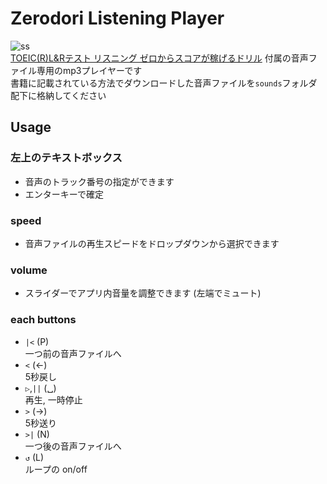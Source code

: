 # Zerodori Listening Player
![ss](https://github.com/yorimoi/zlp/blob/master/resources/ss.png)  
[TOEIC(R)L&Rテスト リスニング ゼロからスコアが稼げるドリル](https://ec.alc.co.jp/book/7019027/) 付属の音声ファイル専用のmp3プレイヤーです  
書籍に記載されている方法でダウンロードした音声ファイルを`sounds`フォルダ配下に格納してください  

## Usage
### 左上のテキストボックス
* 音声のトラック番号の指定ができます  
* エンターキーで確定

### speed
* 音声ファイルの再生スピードをドロップダウンから選択できます

### volume
* スライダーでアプリ内音量を調整できます (左端でミュート)

### each buttons
* `|<` (P)  
一つ前の音声ファイルへ
* `<` (←)  
5秒戻し
* `▷`,`||` (␣)  
再生, 一時停止
* `>` (→)  
5秒送り
* `>|` (N)  
一つ後の音声ファイルへ
* `↺` (L)  
ループの on/off
